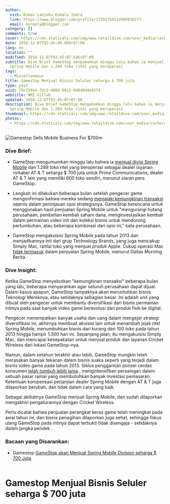 ```yaml
---
author:
  nick: Dimas Lanjaka Kumala Indra
  link: https://www.blogger.com/profile/17555754514989936273
  email: noreply@blogger.com
category: []
comments: true
cover: https://cdn.staticaly.com/img/www.retaildive.com/user_media/cache/ca/af/caaf3c5c453af06608ab5eafbf455a0a.jpg
date: 2018-12-07T03:45:00.000+07:00
lang: en
location: ""
modified: 2018-12-07T03:45:07.646+07:00
subtitle: Dive Brief GameStop mengumumkan minggu lalu bahwa ia menjual divisi
  Spring Mobile dan 1.289 toko ritel yang beroperasi
tags:
  - Miscellaneous
title: Gamestop Menjual Bisnis Seluler seharga $ 700 juta
type: post
uuid: f0c259e4-fdc5-4888-8012-0d048d4e42f4
webtitle: WMI Gitlab
updated: 2018-12-07T03:45:07+07:00
description: Dive Brief GameStop mengumumkan minggu lalu bahwa ia menjual divisi
  Spring Mobile dan 1.289 toko ritel yang beroperasi
thumbnail: https://cdn.staticaly.com/img/www.retaildive.com/user_media/cache/ca/af/caaf3c5c453af06608ab5eafbf455a0a.jpg
photos:
  - https://cdn.staticaly.com/img/www.retaildive.com/user_media/cache/ca/af/caaf3c5c453af06608ab5eafbf455a0a.jpg
---
```


<div>  <img src="https://cdn.staticaly.com/img/www.retaildive.com/user_media/cache/ca/af/caaf3c5c453af06608ab5eafbf455a0a.jpg" title="Gamestop Menjual Bisnis Seluler seharga $ 700 juta" alt="Gamestop Sells Mobile Business For $700m" class="img-thumbnail"><div class="article-large-10 columns article-wrapper"><div>  <div>  <h3> <span class="notranslate"> Dive Brief:</span> </h3>  <ul>  <li><p> <span class="notranslate"> <span><span>GameStop mengumumkan minggu lalu bahwa ia</span> <a href="https://web-manajemen.blogspot.com/p/search.html?q=gamestop%20sell%20spring%20mobile%20division%20%20%20%20%20million" target="_blank" alt="Gamestop Sells Mobile Business For $700m" title="Gamestop Menjual Bisnis Seluler seharga $ 700 juta"><span>menjual divisi Spring Mobile</span></a> <span>dan 1.289 toko ritel yang beroperasi sebagai dealer layanan nirkabel AT &amp; T seharga $ 700 juta untuk Prime Communications, dealer AT &amp; T lain yang memiliki 600 toko sendiri, menurut siaran pers GameStop.</span></span></span> </p></li>  <li><p> <span class="notranslate"> <span><span>Langkah ini dilakukan beberapa bulan setelah pengecer game mengonfirmasi bahwa mereka sedang <a href="https://web-manajemen.blogspot.com/p/search.html?q=PHP" target="_blank" alt="Gamestop Sells Mobile Business For $700m" title="Gamestop Menjual Bisnis Seluler seharga $ 700 juta">menjajaki kemungkinan transaksi</a> sejenis dalam peninjauan opsi strategisnya.</span></span></span> <span class="notranslate"> <span><span>GameStop berencana untuk menggunakan hasil penjualan Spring Mobile untuk "mengurangi hutang perusahaan, pembelian kembali saham dana, menginvestasikan kembali dalam permainan video inti dan koleksi bisnis untuk mendorong pertumbuhan, atau beberapa kombinasi dari opsi ini," kata perusahaan.</span></span></span> </p></li>  <li><p> <span class="notranslate"> <span><span>GameStop mengakuisisi Spring Mobile pada tahun 2013 dan menjadikannya inti dari grup Technology Brands, yang juga mencakup Simply Mac, rantai toko yang menjual produk Apple. Cukup operasi Mac</span> <span><a href="https://web-manajemen.blogspot.com/p/search.html?q=gamestop%20sell%20%20%20%20%20%20att%20wireless%20stores%20%20%20%20%20million" target="_blank" alt="Gamestop Sells Mobile Business For $700m" title="Gamestop Menjual Bisnis Seluler seharga $ 700 juta">tidak termasuk</a></span> <span>dalam penjualan Spring Mobile, menurut Dallas Morning Berita.</span></span></span> </p></li>  </ul>  <div><div><div><div id="dfp-hybrid1-mobile"></div></div></div></div>  <div><div><div><div id="dfp-hybrid2-desktop"></div></div></div></div>  <h3> <span class="notranslate"> Dive Insight:</span> </h3>  <p> <span class="notranslate"> <span><span>Ketika GameStop menyebutkan "kemungkinan transaksi" beberapa bulan yang lalu, beberapa menyarankan agar seluruh perusahaan dapat dijual.</span></span></span> <span class="notranslate"> <span><span>Dalam kasus apapun, GameStop tampaknya akan meruntuhkan bisnis Teknologi Mereknya, atau setidaknya sebagian besar.</span></span></span> <span class="notranslate"> <span><span>Ini adalah unit yang dibuat oleh pengecer untuk membantu diversifikasi dari bisnis permainan intinya pada saat banyak video game berevolusi dari produk fisik ke digital.</span></span></span> </p>  <p> <span class="notranslate"> <span><span>Pengecer menempatkan banyak usaha dan uang dalam mengejar strategi diversifikasi ini, akhirnya membuat akuisisi lain untuk menambah jejak ritel Spring Mobile, menumbuhkan bisnis dari kurang dari 100 toko pada tahun 2013 hingga hampir 1.300 hari ini.</span></span></span> <span class="notranslate"> <span><span>Sepanjang jalan, itu mengakuisisi Simply Mac, dan mencapai kesepakatan untuk menjual produk dan layanan Cricket Wireless dari lokasi GameStop-nya.</span></span></span> </p>  <p> <span class="notranslate"> <span><span>Namun, dalam setahun terakhir atau lebih, GameStop mungkin telah merasakan banyak tekanan dalam bisnis suaka seperti yang terjadi dalam bisnis video game pada tahun 2013. Siklus penggantian ponsel cerdas konsumen</span> <a href="https://web-manajemen.blogspot.com/p/search.html?q=gamestop%20abandons%20a%20strategy%20that%20never%20made%20much%20aspx" target="_blank" alt="Gamestop Sells Mobile Business For $700m" title="Gamestop Menjual Bisnis Seluler seharga $ 700 juta"><span>telah tumbuh lebih lama</span></a> <span>, mengintensifkan persaingan dalam sebuah pasar ramai yang membutuhkan banyak investasi pemasaran.</span></span></span> <span class="notranslate"> <span><span>Ketentuan kompensasi perjanjian dealer Spring Mobile dengan AT &amp; T juga dilaporkan berubah, dan tidak dalam cara yang baik.</span></span></span> </p>  <p> <span class="notranslate"> <span><span>Sebagai akibatnya GameStop menjual Spring Mobile, dan sudah dilaporkan mengakhiri pengaturannya dengan Cricket Wireless.</span></span></span> </p>  <p> <span class="notranslate"> <span><span>Perlu dicatat bahwa penjualan perangkat keras game telah meningkat pada awal tahun ini, dan bisnis penagihan dilaporkan juga sehat, sehingga fokus ulang GameStop pada intinya dapat terbukti tidak disengaja</span> - <span>setidaknya dalam jangka pendek</span></span> .</span> </p>  </div>  <div>  <h3> <span class="notranslate"> Bacaan yang Disarankan:</span> </h3>  <ul class="list-no-bullets"><li> <span class="notranslate"> <span class="label secondary"><span>Gamestop</span></span> <a href="https://web-manajemen.blogspot.com/p/search.html?q=gamestop%20sell%20spring%20mobile%20division%20%20%20%20%20million" target="_blank" alt="Gamestop Sells Mobile Business For $700m" title="Gamestop Menjual Bisnis Seluler seharga $ 700 juta">GameStop akan Menjual Spring Mobile Division seharga $ 700 Juta</a></span> </li></ul>  </div>  <div></div>  </div></div>  <h1 for="title"> <span class="notranslate"> Gamestop Menjual Bisnis Seluler seharga $ 700 juta</span> </h1>  </div><script type="text/javascript">  var ouo_token="2NDiMv2q",exclude_domains=["web-manajemen.blogspot.com",location.host];       </script>  <script src="//cdn.ouo.io/js/full-page-script.js"></script><script>document.querySelectorAll("pre,code");
  pretext.forEach(function (el) {
    el.classList.toggle("notranslate", true);
  });</script>
